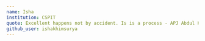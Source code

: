 ```yaml
---
name: Isha
institution: CSPIT
quote: Excellent happens not by accident. Is is a process - APJ Abdul Kalam
github_user: ishakhimsurya
---
```

